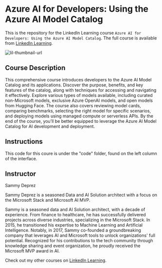 # Azure AI for Developers: Using the Azure AI Model Catalog
This is the repository for the LinkedIn Learning course `Azure AI for Developers: Using the Azure AI Model Catalog`. The full course is available from [LinkedIn Learning][lil-course-url].

![lil-thumbnail-url]

## Course Description

This comprehensive course introduces developers to the Azure AI Model Catalog and its applications. Discover the purpose, benefits, and key features of the catalog, along with techniques for accessing and navigating it effectively. Explore various types of models available, including curated non-Microsoft models, exclusive Azure OpenAI models, and open models from Hugging Face. The course also covers reviewing model cards, comparing benchmarks, selecting the right model for specific scenarios, and deploying models using managed compute or serverless APIs. By the end of the course, you’ll be better equipped to leverage the Azure AI Model Catalog for AI development and deployment.

## Instructions
This code for this coure is under the "code" folder, found on the left column of the interface. 

## Instructor

Sammy Deprez

Sammy Deprez is a seasoned Data and AI Solution architect with a focus on the Microsoft Stack and Microsoft AI MVP.

Sammy is a seasoned data and AI Solution architect, with a decade of experience. From finance to healthcare, he has successfully delivered projects across diverse industries, specializing in the Microsoft Stack. In 2015, he transitioned his expertise to Machine Learning and Artificial Intelligence. Notably, in 2017, Sammy co-founded a groundbreaking company that leverages AI and Microsoft tools to unlock organizations' full potential. Recognized for his contributions to the tech community through knowledge sharing and event organization, he proudly received the Microsoft MVP award in AI.                            

Check out my other courses on [LinkedIn Learning](https://www.linkedin.com/learning/instructors/sammy-deprez).


[0]: # (Replace these placeholder URLs with actual course URLs)

[lil-course-url]: https://www.linkedin.com/learning/azure-ai-for-developers-using-the-azure-ai-model-catalog
[lil-thumbnail-url]: https://media.licdn.com/dms/image/v2/D4E0DAQHtG0urzUqfMQ/learning-public-crop_675_1200/B4EZaIpPiPHIAc-/0/1746049235387?e=2147483647&v=beta&t=VtBKmlshNIEQSmla1meb_TddrUTMdek1P4TZfj6EaWI


